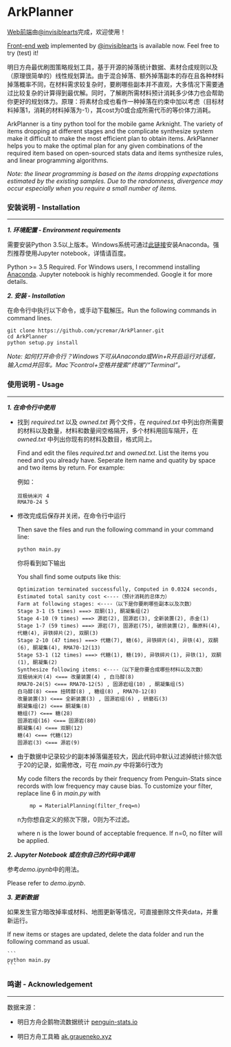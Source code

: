 # ArkPlanner

[Web前端](https://ak.inva.land/)由[@invisiblearts](https://github.com/invisiblearts)完成，欢迎使用！

[Front-end web](https://ak.inva.land/) implemented by [@invisiblearts](https://github.com/invisiblearts) is available now. Feel free to try (test) it!

明日方舟最优刷图策略规划工具，基于开源的掉落统计数据、素材合成规则以及（原理很简单的）线性规划算法。由于混合掉落、额外掉落副本的存在且各种材料掉落概率不同，在材料需求较复杂时，要刷哪些副本并不直观，大多情况下需要通过比较复杂的计算得到最优解。同时，了解刷所需材料预计消耗多少体力也会帮助你更好的规划体力。原理：将素材合成也看作一种掉落在约束中加以考虑（目标材料掉落1，消耗的材料掉落为-1），其cost为0或合成所需代币的等价体力消耗。

ArkPlanner is a tiny python tool for the mobile game Arknight. The variety of items dropping at different stages and the complicate synthesize system make it difficult to make the most efficient plan to obtain items. ArkPlanner helps you to make the optimal plan for any given combinations of the required item based on open-sourced stats data and items synthesize rules, and linear programming algorithms.

*Note: the linear programming is based on the items dropping expectations estimated by the existing samples. Due to the randomness, divergence may occur especially when you require a small number of items.*

### 安装说明 - Installation
----

***1. 环境配置 - Environment requirements***

需要安装Python 3.5以上版本。Windows系统可通过[此链接](https://www.anaconda.com/distribution/)安装Anaconda。强烈推荐使用Jupyter notebook，详情请百度。

Python >= 3.5 Required. For Windows users, I recommend installing [Anaconda](https://www.anaconda.com/distribution/). Jupyter notebook is highly recommended. Google it for more details.

***2. 安装 - Installation***

在命令行中执行以下命令，或手动下载解压。Run the following commands in command lines.

```
git clone https://github.com/ycremar/ArkPlanner.git
cd ArkPlanner
python setup.py install
```

*Note: 如何打开命令行？Windows下可从Anaconda或Win+R开启运行对话框，输入cmd并回车。Mac下control+空格并搜索“终端”/“Terminal”。*

### 使用说明 - Usage
---

***1. 在命令行中使用***

* 找到 *required.txt* 以及 *owned.txt* 两个文件，在 *required.txt* 中列出你所需要的材料以及数量，材料和数量间空格隔开，多个材料用回车隔开，在 *owned.txt* 中列出你现有的材料及数目，格式同上。

    Find and edit the files *required.txt* and *owned.txt*. List the items you need and you already have. Seperate item name and quatity by space and two items by return. For example:

    例如：
    
    ```
    双极纳米片 4
    RMA70-24 5
    ```

* 修改完成后保存并关闭，在命令行中运行
    
    Then save the files and run the following command in your command line:

    ```
    python main.py
    ```
    你将看到如下输出
    
    You shall find some outputs like this:
    
    ```
    Optimization terminated successfully, Computed in 0.0324 seconds,
    Estimated total sanity cost <----（预计消耗的总体力）
    Farm at following stages: <----（以下是你要刷哪些副本以及次数）
    Stage 3-1 (5 times) ===> 双酮(1), 酮凝集组(2)
    Stage 4-10 (9 times) ===> 源岩(2), 固源岩(3), 全新装置(2), 赤金(1)
    Stage 1-7 (59 times) ===> 源岩(7), 固源岩(75), 破损装置(2), 酯原料(4), 代糖(4), 异铁碎片(2), 双酮(3)
    Stage 2-10 (47 times) ===> 代糖(7), 糖(6), 异铁碎片(4), 异铁(4), 双酮(6), 酮凝集(4), RMA70-12(13)
    Stage S3-1 (12 times) ===> 代糖(1), 糖(19), 异铁碎片(1), 异铁(1), 双酮(1), 酮凝集(2)
    Synthesize following items: <----（以下是你要合成哪些材料以及次数）
    双极纳米片(4) <=== 改量装置(4) , 白马醇(8) 
    RMA70-24(5) <=== RMA70-12(5) , 固源岩组(10) , 酮凝集组(5) 
    白马醇(8) <=== 扭转醇(8) , 糖组(8) , RMA70-12(8) 
    改量装置(3) <=== 全新装置(3) , 固源岩组(6) , 研磨石(3) 
    酮凝集组(2) <=== 酮凝集(8) 
    糖组(7) <=== 糖(28) 
    固源岩组(16) <=== 固源岩(80) 
    酮凝集(4) <=== 双酮(12) 
    糖(4) <=== 代糖(12) 
    固源岩(3) <=== 源岩(9)
    ```
    
* 由于数据中记录较少的副本掉落偏差较大，因此代码中默认过滤掉统计频次低于20的记录，如需修改，可在 *main.py* 中将第6行改为

    My code filters the records by their frequency from Penguin-Stats since records with low frequency may cause bias. To customize your filter, replace line 6 in *main.py* with

    ```
        mp = MaterialPlanning(filter_freq=n)
    ```
    
    n为你想自定义的频次下限，0则为不过滤。
    
    where n is the lower bound of acceptable frequence. If n=0, no filter will be applied.

    
***2. Jupyter Notebook 或在你自己的代码中调用***

参考*demo.ipynb*中的用法。

Please refer to *demo.ipynb*.


***3. 更新数据***

如果发生官方暗改掉率或材料、地图更新等情况，可直接删除文件夹data，并重新运行。

If new items or stages are updated, delete the data folder and run the following command as usual.

    ```
    python main.py
    ```



### 鸣谢 - Acknowledgement
---
数据来源：

- 明日方舟企鹅物流数据统计 [penguin-stats.io](https://penguin-stats.io/)

- 明日方舟工具箱 [ak.graueneko.xyz](https://ak.graueneko.xyz/)
